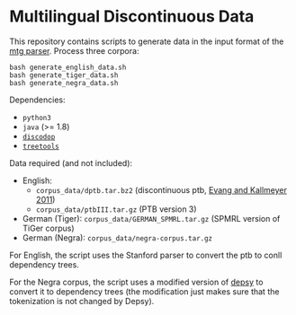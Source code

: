 
# Multilingual Discontinuous Data

This repository contains scripts to generate data in the input format
of the [mtg parser](https://github.com/mcoavoux/mtg/).
Process three corpora: 

    bash generate_english_data.sh
    bash generate_tiger_data.sh
    bash generate_negra_data.sh

Dependencies:

- `python3`
- `java` (>= 1.8)
- [`discodop`](https://github.com/andreasvc/disco-dop/)
- [`treetools`](https://github.com/wmaier/treetools)

Data required (and not included):

- English:
    - `corpus_data/dptb.tar.bz2`   (discontinuous ptb, [Evang and Kallmeyer 2011](http://www.aclweb.org/anthology/W/W11/W11-2913.pdf))
    - `corpus_data/ptbIII.tar.gz` (PTB version 3)
- German (Tiger): `corpus_data/GERMAN_SPMRL.tar.gz`   (SPMRL version of TiGer corpus)
- German (Negra): `corpus_data/negra-corpus.tar.gz`


For English, the script uses the Stanford parser to convert the ptb
to conll dependency trees.

For the Negra corpus, the script uses a modified version of
[depsy](https://nats-www.informatik.uni-hamburg.de/CDG/DownloadPage)
to convert it to dependency trees (the modification just makes sure that
the tokenization is not changed by Depsy).


